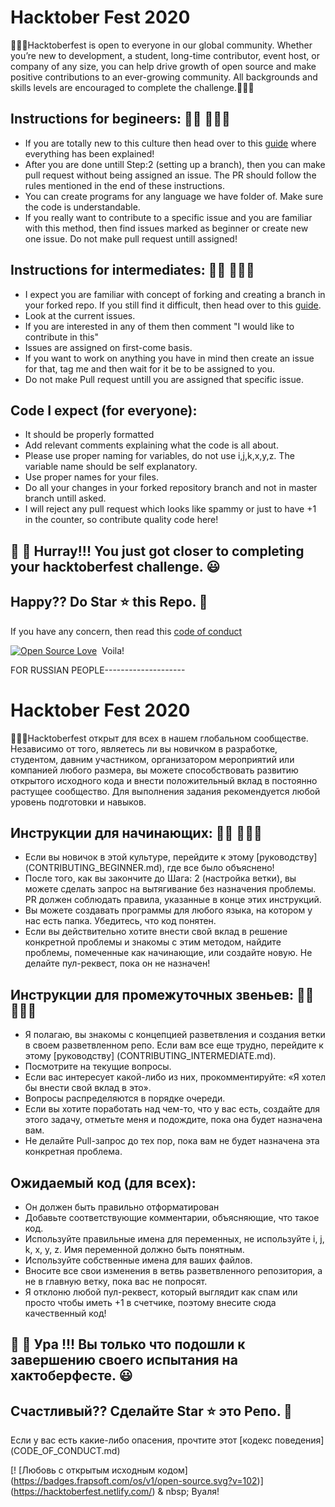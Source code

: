 # Hacktober Fest 2020
🙅🏼‍♂️Hacktoberfest is open to everyone in our global community. Whether you’re new to development, a student, long-time contributor, event host, or company of any size, you can help drive growth of open source and make positive contributions to an ever-growing community. All backgrounds and skills levels are encouraged to complete the challenge.🙅🏼‍♂️

## Instructions for begineers: 🙅🏼 🙅🏼‍♂️
- If you are totally new to this culture then head over to this [guide](CONTRIBUTING_BEGINNER.md) where everything has been explained!
- After you are done untill Step:2 (setting up a branch), then you can make pull request without being assigned an issue. The PR should follow the rules mentioned in the end of these instructions.
- You can create programs for any language we have folder of. Make sure the code is understandable.
- If you really want to contribute to a specific issue and you are familiar with this method, then find issues marked as beginner or create new one issue. Do not make pull request untill assigned!

## Instructions for intermediates: 🙅🏼 🙅🏼‍♂️
- I expect you are familiar with concept of forking and creating a branch in your forked repo. If you still find it difficult, then head over to this [guide](CONTRIBUTING_INTERMEDIATE.md).
- Look at the current issues.
- If you are interested in any of them then comment "I would like to contribute in this"
- Issues are assigned on first-come basis.
- If you want to work on anything you have in mind then create an issue for that, tag me and then wait for it be to be assigned to you. 
- Do not make Pull request untill you are assigned that specific issue.

## Code I expect (for everyone):
- It should be properly formatted
- Add relevant comments explaining what the code is all about.
- Please use proper naming for variables, do not use i,j,k,x,y,z. The variable name should be self explanatory.
- Use proper names for your files.
- Do all your changes in your forked repository branch and not in master branch untill asked.
- I will reject any pull request which looks like spammy or just to have +1 in the counter, so contribute quality code here!

## 👑 👑 Hurray!!! You just got closer to completing your hacktoberfest challenge. 😃

## Happy?? Do Star ⭐ this Repo. 🤩

If you have any concern, then read this [code of conduct](CODE_OF_CONDUCT.md)

[![Open Source Love](https://badges.frapsoft.com/os/v1/open-source.svg?v=102)](https://hacktoberfest.netlify.com/)&nbsp;
Voila!



FOR RUSSIAN PEOPLE--------------------

# Hacktober Fest 2020
🙅🏼‍♂️Hacktoberfest открыт для всех в нашем глобальном сообществе. Независимо от того, являетесь ли вы новичком в разработке, студентом, давним участником, организатором мероприятий или компанией любого размера, вы можете способствовать развитию открытого исходного кода и внести положительный вклад в постоянно растущее сообщество. Для выполнения задания рекомендуется любой уровень подготовки и навыков.

## Инструкции для начинающих: 🙅🏼 🙅🏼‍♂️
- Если вы новичок в этой культуре, перейдите к этому [руководству] (CONTRIBUTING_BEGINNER.md), где все было объяснено!
- После того, как вы закончите до Шага: 2 (настройка ветки), вы можете сделать запрос на вытягивание без назначения проблемы. PR должен соблюдать правила, указанные в конце этих инструкций.
- Вы можете создавать программы для любого языка, на котором у нас есть папка. Убедитесь, что код понятен.
- Если вы действительно хотите внести свой вклад в решение конкретной проблемы и знакомы с этим методом, найдите проблемы, помеченные как начинающие, или создайте новую. Не делайте пул-реквест, пока он не назначен!

## Инструкции для промежуточных звеньев: 🙅🏼 🙅🏼‍♂️
- Я полагаю, вы знакомы с концепцией разветвления и создания ветки в своем разветвленном репо. Если вам все еще трудно, перейдите к этому [руководству] (CONTRIBUTING_INTERMEDIATE.md).
- Посмотрите на текущие вопросы.
- Если вас интересует какой-либо из них, прокомментируйте: «Я хотел бы внести свой вклад в это».
- Вопросы распределяются в порядке очереди.
- Если вы хотите поработать над чем-то, что у вас есть, создайте для этого задачу, отметьте меня и подождите, пока она будет назначена вам.
- Не делайте Pull-запрос до тех пор, пока вам не будет назначена эта конкретная проблема.

## Ожидаемый код (для всех):
- Он должен быть правильно отформатирован
- Добавьте соответствующие комментарии, объясняющие, что такое код.
- Используйте правильные имена для переменных, не используйте i, j, k, x, y, z. Имя переменной должно быть понятным.
- Используйте собственные имена для ваших файлов.
- Вносите все свои изменения в ветвь разветвленного репозитория, а не в главную ветку, пока вас не попросят.
- Я отклоню любой пул-реквест, который выглядит как спам или просто чтобы иметь +1 в счетчике, поэтому внесите сюда качественный код!

## 👑 👑 Ура !!! Вы только что подошли к завершению своего испытания на хактоберфесте. 😃

## Счастливый?? Сделайте Star ⭐ это Репо. 🤩

Если у вас есть какие-либо опасения, прочтите этот [кодекс поведения] (CODE_OF_CONDUCT.md)

[! [Любовь с открытым исходным кодом] (https://badges.frapsoft.com/os/v1/open-source.svg?v=102)] (https://hacktoberfest.netlify.com/) & nbsp;
Вуаля!
